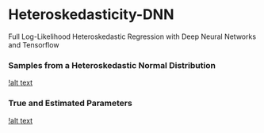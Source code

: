 # Heteroskedasticity-DNN
Full Log-Likelihood Heteroskedastic Regression with Deep Neural Networks and Tensorflow
### Samples from a Heteroskedastic Normal Distribution 
[!alt text](https://github.com/claCase/Heteroskedasticity-DNN/blob/main/Figures/samples.png)
### True and Estimated Parameters
[!alt text](https://github.com/claCase/Heteroskedasticity-DNN/blob/main/Figures/params.png)